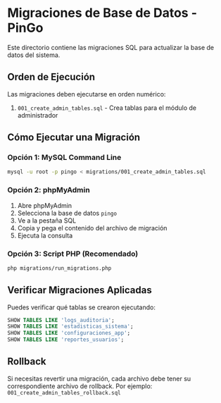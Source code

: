 # Migraciones de Base de Datos - PinGo

Este directorio contiene las migraciones SQL para actualizar la base de datos del sistema.

## Orden de Ejecución

Las migraciones deben ejecutarse en orden numérico:

1. `001_create_admin_tables.sql` - Crea tablas para el módulo de administrador

## Cómo Ejecutar una Migración

### Opción 1: MySQL Command Line
```bash
mysql -u root -p pingo < migrations/001_create_admin_tables.sql
```

### Opción 2: phpMyAdmin
1. Abre phpMyAdmin
2. Selecciona la base de datos `pingo`
3. Ve a la pestaña SQL
4. Copia y pega el contenido del archivo de migración
5. Ejecuta la consulta

### Opción 3: Script PHP (Recomendado)
```bash
php migrations/run_migrations.php
```

## Verificar Migraciones Aplicadas

Puedes verificar qué tablas se crearon ejecutando:
```sql
SHOW TABLES LIKE 'logs_auditoria';
SHOW TABLES LIKE 'estadisticas_sistema';
SHOW TABLES LIKE 'configuraciones_app';
SHOW TABLES LIKE 'reportes_usuarios';
```

## Rollback

Si necesitas revertir una migración, cada archivo debe tener su correspondiente archivo de rollback.
Por ejemplo: `001_create_admin_tables_rollback.sql`
